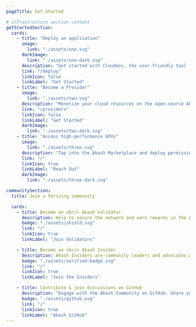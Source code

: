```yaml
---
pageTitle: Get Started

# infrastructure section content
getStartedSection:
  cards:
    - title: "Deploy an application"
      image:
        link: "./assets/one.svg"
      darkImage: 
        link: "./assets/one-dark.svg"
      description: "Get started with Cloudmos, the user-friendly tool for deploying applications effortlessly on the Akash network."
      link: "/deploy"
      linkIcon: false
      linkLabel: "Get Started"
    - title: "Become a Provider"
      image:
        link: "./assets/two.svg"
      description: "Monetize your cloud resources on the open-source Akash marketplace."
      link: "/providers"
      linkIcon: false
      linkLabel: "Get Started"
      darkImage: 
        link: "./assets/two-dark.svg"
    - title: "Access high-performance GPUs"
      image:
        link: "./assets/three.svg"
      description: "Tap into the Akash Marketplace and deploy permissionlessly using one of the network’s open-source deployment tools."
      link: "/"
      linkIcon: true
      linkLabel: "Reach Out"
      darkImage: 
        link: "./assets/three-dark.svg"

communitySection:
  title: Join a thriving community

  cards:
    - title: Become an <br/> Akash Validator
      description: Help to secure the network and earn rewards in the process.
      badge: "./assets/shield.svg"
      link: "/"
      linkIcon: true
      linkLabel: "Join Validators"

    - title: Become an <br/> Akash Insider
      description: Akash Insiders are community leaders and advocates within the Akash ecosystem. Anyone interested in joining is invited to apply.
      badge: "./assets/verified-badge.svg"
      link: "/"
      linkIcon: true
      linkLabel: "Join the Insiders"

    - title: Contribute & join discussions on GitHub
      description: "Engage with the Akash Community on GitHub: Share your thoughts, expertise, and collaborate on exciting projects"
      badge: "./assets/github.svg"
      link: "/"
      linkIcon: true
      linkLabel: "Akash GitHub"
---
```

